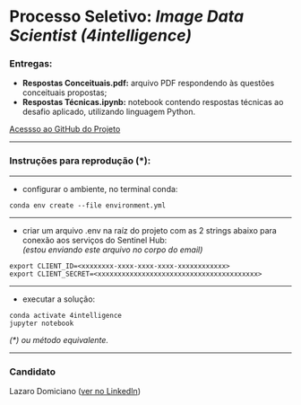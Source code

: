 # Processo Seletivo: *Image Data Scientist (4intelligence)*


### Entregas:

- **Respostas Conceituais.pdf:** arquivo PDF respondendo às questões conceituais propostas;
- **Respostas Técnicas.ipynb:** notebook contendo respostas técnicas ao desafio aplicado, utilizando linguagem Python.

[Acessso ao GitHub do Projeto](https://github.com/lazaropd/4intelligence)

***
  
  
### Instruções para reprodução (*):

***

- configurar o ambiente, no terminal conda:

```
conda env create --file environment.yml

```

***

- criar um arquivo .env na raíz do projeto com as 2 strings abaixo para conexão aos serviços do Sentinel Hub:  
_(estou enviando este arquivo no corpo do email)_

```
export CLIENT_ID=<xxxxxxxx-xxxx-xxxx-xxxx-xxxxxxxxxxxx>
export CLIENT_SECRET=<xxxxxxxxxxxxxxxxxxxxxxxxxxxxxxxxxxxxxxxx>
```

***

- executar a solução:

```
conda activate 4intelligence
jupyter notebook

```
  
  
_(*) ou método equivalente._

***


### Candidato

Lazaro Domiciano ([ver no LinkedIn](https://www.linkedin.com/in/lazarodomiciano/))

